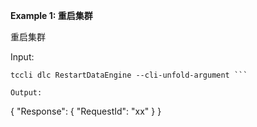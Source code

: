 **Example 1: 重启集群**

重启集群

Input: 

```
tccli dlc RestartDataEngine --cli-unfold-argument ```

Output: 
```
{
    "Response": {
        "RequestId": "xx"
    }
}
```

